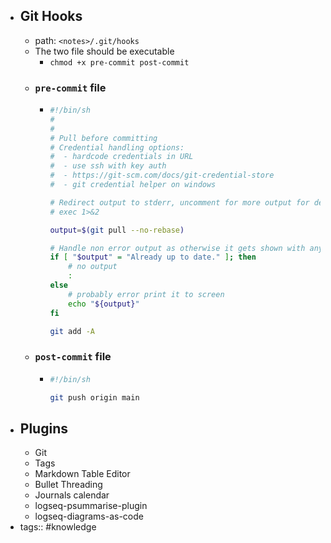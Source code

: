 - ## Git Hooks
	- path: `<notes>/.git/hooks`
	- The two file should be executable
		- `chmod +x pre-commit post-commit`
	- ### `pre-commit` file
		- ```bash
		  #!/bin/sh
		  #
		  #
		  # Pull before committing
		  # Credential handling options:
		  #  - hardcode credentials in URL
		  #  - use ssh with key auth
		  #  - https://git-scm.com/docs/git-credential-store
		  #  - git credential helper on windows
		  
		  # Redirect output to stderr, uncomment for more output for debugging
		  # exec 1>&2
		  
		  output=$(git pull --no-rebase)
		  
		  # Handle non error output as otherwise it gets shown with any exit code by logseq
		  if [ "$output" = "Already up to date." ]; then
		      # no output
		      :
		  else
		      # probably error print it to screen
		      echo "${output}"
		  fi
		  
		  git add -A
		  ```
	- ### `post-commit` file
		- ```bash
		  #!/bin/sh
		  
		  git push origin main
		  ```
- ## Plugins
	- Git
	- Tags
	- Markdown Table Editor
	- Bullet Threading
	- Journals calendar
	- logseq-psummarise-plugin
	- logseq-diagrams-as-code
- tags:: #knowledge